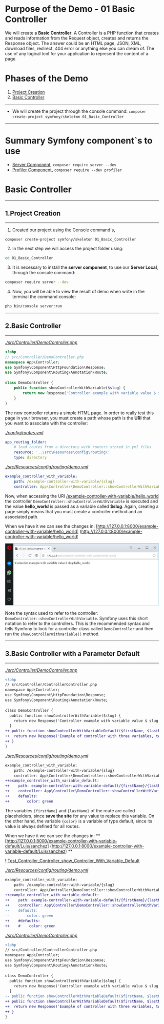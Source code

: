# Purpose of the Demo - 01 Basic Controller

We will create a **Basic Controller**. A Controller is a PHP function that creates and reads information from the Request object, creates and returns the Response object. The answer could be an HTML page, JSON, XML, download files, redirect, 404 error or anything else you can dream of. The use of any logical tool for your application to represent the content of a page.

# Phases of the Demo
1. [Project Creation](#project_creation)
2. [Basic Controller](#2basic_controller)

---------------------------------------------------------------------------------------

* We will create the project through the console command: `composer create-project symfony/skeleton 01_Basic_Controller`

---------------------------------------------------------------------------------------

# Summary Symfony component`s to use

* [Server Component](https://symfony.com/doc/current/setup.html), `composer require server --dev`
* [Profiler Component](https://symfony.com/doc/current/profiler.html), `composer require --dev profiler`

# Basic Controller

--------------------------------------------------------------------------------------------

## 1.Project Creation

--------------------------------------------------------------------------------------------

1. Created our project using the Console command's, 

```bash
composer create-project symfony/skeleton 01_Basic_Controller
```

2. In the next step we will access the project folder using:

```bash
cd 01_Basic_Controller
```

3. It is necessary to install the **server component**, to use our **Server Local**, through the console command:

```bash
composer require server --dev
```

4. Now, you will be able to view the result of demo when write in the terminal the command console:

```bash
php bin/console server:run
```

--------------------------------------------------------------------------------------------

## 2.Basic Controller

--------------------------------------------------------------------------------------------

_[./src/Controller/DemoController.php](./src/Controller/DemoController.php)_
```php
<?php
// src/Controller/DemoController.php
namespace App\Controller;
use Symfony\Component\HttpFoundation\Response;
use Symfony\Component\Routing\Annotation\Route;

class DemoController {
    public function showControllerWithVariable($slug) {
        return new Response('Controller example with variable value $ slug:'.$slug);
    } 
}
```

The new controller returns a simple HTML page. In order to really test this page in your browser, you must create a path whose path is the **URI** that you want to associate with the controller:

_[./config/routes.yml](./config/routes.yml)_
```yml
app_routing_folder:
    # load routes from a directory with routers stored in yml files
    resource: '..\src\Resources\config\routing\'
    type: directory
```

_[./src/Resources/config/routing/demo.yml](./src/Resources/config/routing/demo.yml)_
```yml
example_controller_with_variable:
    path: /example-controller-with-variable/{slug}
    controller: App\Controller\DemoController::showControllerWithVariable
```

Now, when accessing the URI [/example-controller-with-variable/hello_world](http://127.0.0.1:8000/example-controller-with-variable/hello_world) the controller `DemoController::showControllerWithVariable` is executed and the value **hello_world** is passed as a variable called **$slug**. Again, creating a page simply means that you must create a controller method and an associated path.

When we have it we can see the changes in: [http://127.0.0.1:8000/example-controller-with-variable/hello_world] (http://127.0.0.1:8000/example-controller-with-variable/hello_world)

![Basic Controller](../../99_Readme_Resources/02_Controller/01_Basic_Controller/basic-controller.jpg)

Note the syntax used to refer to the controller: `DemoController::showControllerWithVariable`. Symfony uses this short notation to refer to the controllers. This is the recommended syntax and tells Symfony to look for a controller class called `DemoController` and then run the `showControllerWithVariable()` method.

--------------------------------------------------------------------------------------------

## 3.Basic Controller with a Parameter Default

--------------------------------------------------------------------------------------------

_[./src/Controller/DemoController.php](./src/Controller/DemoController.php)_
```diff
<?php
// src/Controller/ControllerController.php
namespace App\Controller;
use Symfony\Component\HttpFoundation\Response;
use Symfony\Component\Routing\Annotation\Route;

class DemoController {
  public function showControllerWithVariable($slug) {
    return new Response('Controller example with variable value $ slug:'.$slug);
  }
++ public function showControllerWithVariableDefault($firstName, $lastName, $color) {
++  return new Response('Example of controller with three variables, two per route: '.$firstName.' Y '.$lastName.', and one by default.'.$color);
++ }    
}
```

_[./src/Resources/config/routing/demo.yml](./src/Resources/config/routing/demo.yml)_
```diff
example_controller_with_variable:
    path: /example-controller-with-variable/{slug}
    controller: App\Controller\DemoController::showControllerWithVariable
++example_controller_with_variable_default:
++    path: example-controller-with-variable-default/{firstName}/{lastName}
++    controller: App\Controller\DemoController::showControllerWithVariableDefault
++    defaults:
++        color: green 
```

The variables `{firstName}` and `{lastName}` of the route are called placeholders, since **save the site** for any value to replace this variable. On the other hand, the variable `{color}` is a variable of type default, since its value is always defined for all routes.

When we have it we can see the changes in: **[http://127.0.0.1:8000/example-controller-with-variable-default/Luis/sanchez] (http://127.0.0.1:8000/example-controller-with-variable-default/Luis/sanchez) **

! [Test_Controller_Controller_show_Controller_With_Variable_Default](../../99_Readme_Resources/02_Controller/01_Basic_Controller/basic-controller-variable-default.jpg)

_[./src/Resources/config/routing/demo.yml](./src/Resources/config/routing/demo.yml)_
```diff
example_controller_with_variable:
    path: /example-controller-with-variable/{slug}
    controller: App\Controller\DemoController::showControllerWithVariable
++example_controller_with_variable_default:
++    path: example-controller-with-variable-default/{firstName}/{lastName}
++    controller: App\Controller\DemoController::showControllerWithVariableDefault
--    defaults:
--        color: green
++    #defaults:
++    #    color: green 
```

_[./src/Controller/DemoController.php](./src/Controller/DemoController.php)_
```diff
<?php
// src/Controller/ControllerController.php
namespace App\Controller;
use Symfony\Component\HttpFoundation\Response;
use Symfony\Component\Routing\Annotation\Route;

class DemoController {
  public function showControllerWithVariable($slug) {
    return new Response('Controller example with variable value $ slug:'.$slug);
  }
-- public function showControllerWithVariableDefault($firstName, $lastName, $color) {
++ public function showControllerWithVariableDefault($firstName, $lastName, $color = "green") {
++  return new Response('Example of controller with three variables, two per route: '.$firstName.' Y '.$lastName.', and one by default.'.$color);
++ }    
}
```